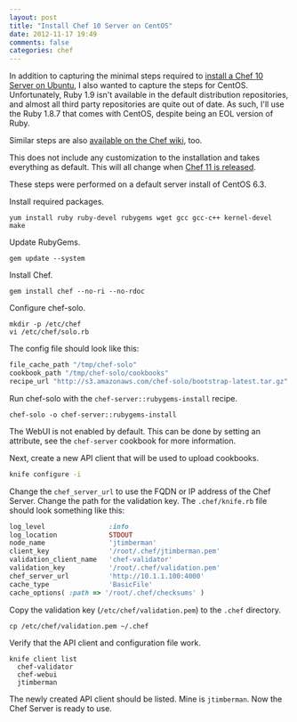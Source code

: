 ```yaml
---
layout: post
title: "Install Chef 10 Server on CentOS"
date: 2012-11-17 19:49
comments: false
categories: chef
---
```


In addition to capturing the minimal steps required to [install a Chef
10 Server on Ubuntu](/blog/2012/11/17/install-chef-10-server-on-ubuntu-with-ruby-1-dot-9/), I also wanted to capture the steps for CentOS.
Unfortunately, Ruby 1.9 isn't available in the default distribution
repositories, and almost all third party repositories are quite out of
date. As such, I'll use the Ruby 1.8.7 that comes with CentOS, despite
being an EOL version of Ruby.

Similar steps are also
[available on the Chef wiki](http://wiki.opscode.com/display/chef/Installing+Chef+Server+using+Chef+Solo),
too.

This does not include any customization to the installation and takes
everything as default. This will all change when
[Chef 11 is released](http://wiki.opscode.com/display/chef/Chef+11+Server+Preview).

These steps were performed on a default server install of CentOS 6.3.

Install required packages.

```
yum install ruby ruby-devel rubygems wget gcc gcc-c++ kernel-devel make
```

Update RubyGems.

```
gem update --system
```

Install Chef.

```
gem install chef --no-ri --no-rdoc
```

Configure chef-solo.

```
mkdir -p /etc/chef
vi /etc/chef/solo.rb
```

The config file should look like this:

```ruby
file_cache_path "/tmp/chef-solo"
cookbook_path "/tmp/chef-solo/cookbooks"
recipe_url "http://s3.amazonaws.com/chef-solo/bootstrap-latest.tar.gz"
```

Run chef-solo with the `chef-server::rubygems-install` recipe.

```
chef-solo -o chef-server::rubygems-install
```

The WebUI is not enabled by default. This can be done by setting an
attribute, see the `chef-server` cookbook for more information.

Next, create a new API client that will be used to upload cookbooks.

```sh
knife configure -i
```

Change the `chef_server_url` to use the FQDN or IP address of the Chef
Server. Change the path for the validation key. The `.chef/knife.rb`
file should look something like this:

```ruby
log_level                :info
log_location             STDOUT
node_name                'jtimberman'
client_key               '/root/.chef/jtimberman.pem'
validation_client_name   'chef-validator'
validation_key           '/root/.chef/validation.pem'
chef_server_url          'http://10.1.1.100:4000'
cache_type               'BasicFile'
cache_options( :path => '/root/.chef/checksums' )
```

Copy the validation key (`/etc/chef/validation.pem`) to the `.chef` directory.

```
cp /etc/chef/validation.pem ~/.chef
```

Verify that the API client and configuration file work.

```
knife client list
  chef-validator
  chef-webui
  jtimberman
```

The newly created API client should be listed. Mine is `jtimberman`.
Now the Chef Server is ready to use.
